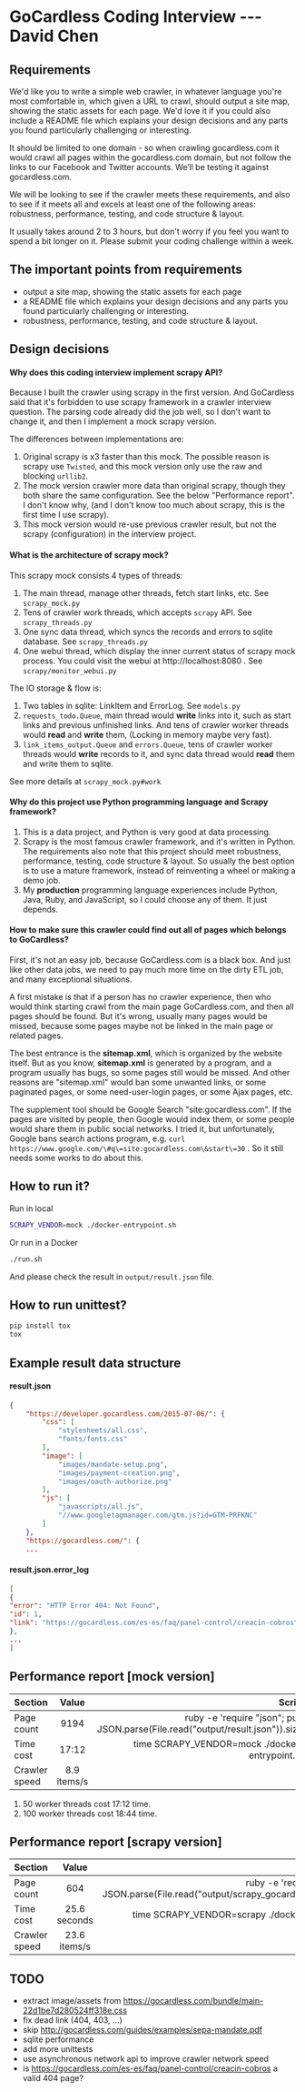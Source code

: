 GoCardless Coding Interview --- David Chen
==================================


Requirements
----------------------------------
We'd like you to write a simple web crawler, in whatever language you're most comfortable in, which given a URL to crawl, should output a site map, showing the static assets for each page. We'd love it if you could also include a README file which explains your design decisions and any parts you found particularly challenging or interesting.

It should be limited to one domain - so when crawling gocardless.com it would crawl all pages within the gocardless.com domain, but not follow the links to our Facebook and Twitter accounts. We’ll be testing it against gocardless.com.

We will be looking to see if the crawler meets these requirements, and also to see if it meets all and excels at least one of the following areas: robustness, performance, testing, and code structure & layout.


It usually takes around 2 to 3 hours, but don't worry if you feel you want to spend a bit longer on it. Please submit your coding challenge within a week.


The important points from requirements
----------------------------------
* output a site map, showing the static assets for each page
* a README file which explains your design decisions and any parts you found particularly challenging or interesting.
* robustness, performance, testing, and code structure & layout.


Design decisions
----------------------------------
#### Why does this coding interview implement scrapy API?
Because I built the crawler using scrapy in the first version. And
GoCardless said that it's forbidden to use scrapy framework in a crawler
interview question. The parsing code already did the job well, so I don't
want to change it, and then I implement a mock scrapy version.

The differences between implementations are:
1. Original scrapy is x3 faster than this mock. The possible reason is
   scrapy use `Twisted`, and this mock version only use the raw and
   blocking `urllib2`.
2. The mock version crawler more data than original scrapy, though they
  both share the same configuration. See the below "Performance report".
  I don't know why, (and I don't know too much about scrapy, this is the
  first time I use scrapy).
3. This mock version would re-use previous crawler result, but not the
  scrapy (configuration) in the interview project.

#### What is the architecture of scrapy mock?
This scrapy mock consists 4 types of threads:

1. The main thread, manage other threads, fetch start links, etc. See `scrapy_mock.py`
2. Tens of crawler work threads, which accepts `scrapy` API. See `scrapy_threads.py`
3. One sync data thread, which syncs the records and errors to sqlite database. See `scrapy_threads.py`
4. One webui thread, which display the inner current status of scrapy mock process.
   You could visit the webui at http://localhost:8080 . See `scrapy/monitor_webui.py`

The IO storage & flow is:

1. Two tables in sqlite: LinkItem and ErrorLog. See `models.py`
2. `requests_todo.Queue`, main thread would **write** links into it, such as
  start links and previous unfinished links. And tens of crawler worker
  threads would **read** and **write** them, (Locking in memory maybe
  very fast).
3. `link_items_output.Queue` and `errors.Queue`, tens of crawler worker threads would
   **write** records to it, and sync data thread would **read** them and
   write them to sqlite.

See more details at `scrapy_mock.py#work`

#### Why do this project use Python programming language and Scrapy framework?
1. This is a data project, and Python is very good at data processing.
2. Scrapy is the most famous crawler framework, and it's written in
   Python. The requirements also note that this project should meet
   robustness, performance, testing, code structure & layout. So usually
   the best option is to use a mature framework, instead of reinventing a
   wheel or making a demo job.
3. My **production** programming language experiences include Python, Java,
   Ruby, and JavaScript, so I could choose any of them. It just depends.

#### How to make sure this crawler could find out all of pages which belongs to GoCardless?
First, it's not an easy job, because GoCardless.com is a black box. And just like
other data jobs, we need to pay much more time on the dirty ETL job, and
many exceptional situations.

A first mistake is that if a person has no crawler experience, then who would think
starting crawl from the main page GoCardless.com, and then all pages should
be found. But it's wrong, usually many pages would be missed, because
some pages maybe not be linked in the main page or related pages.

The best entrance is the **sitemap.xml**, which is organized by the website itself.
But as you know, **sitemap.xml** is generated by a program, and a
program usually has bugs, so some pages still would be missed. And other
reasons are "sitemap.xml" would ban some unwanted links, or some
paginated pages, or some need-user-login pages, or some Ajax pages, etc.

The supplement tool should be Google Search "site:gocardless.com". If
the pages are visited by people, then Google would index them, or some
people would share them in public social networks. I tried it, but unfortunately, Google
bans search actions program, e.g. `curl https://www.google.com/\#q\=site:gocardless.com\&start\=30` .
So it still needs some works to do about this.




How to run it?
----------------------------------
Run in local

```bash
SCRAPY_VENDOR=mock ./docker-entrypoint.sh
```

Or run in a Docker

```bash
./run.sh
```

And please check the result in `output/result.json` file.


How to run unittest?
----------------------------------
```bash
pip install tox
tox
```


Example result data structure
----------------------------------
#### result.json
```json
{
    "https://developer.gocardless.com/2015-07-06/": {
        "css": [
            "stylesheets/all.css",
            "fonts/fonts.css"
        ],
        "image": [
            "images/mandate-setup.png",
            "images/payment-creation.png",
            "images/oauth-authorize.png"
        ],
        "js": [
            "javascripts/all.js",
            "//www.googletagmanager.com/gtm.js?id=GTM-PRFKNC"
        ]
    },
    "https://gocardless.com/": {
    ...
```

#### result.json.error_log
```json
[
{
"error": "HTTP Error 404: Not Found",
"id": 1,
"link": "https://gocardless.com/es-es/faq/panel-control/creacin-cobros"
},
...
]
```

Performance report [mock version]
----------------------------------
| Section       | Value         | Script                                                                                     |
|---------------|:-------------:|-------------------------------------------------------------------------------------------:|
| Page count    | 9194          | ruby -e 'require "json"; puts JSON.parse(File.read("output/result.json")).size'            |
| Time cost     | 17:12         | time SCRAPY_VENDOR=mock ./docker-entrypoint.sh                                             |
| Crawler speed | 8.9 items/s   |                                                                                            |

1. 50 worker threads cost 17:12 time.
2. 100 worker threads cost 18:44 time.


Performance report [scrapy version]
----------------------------------
| Section       | Value         | Script                                                                                     |
|---------------|:-------------:|-------------------------------------------------------------------------------------------:|
| Page count    | 604           | ruby -e 'require "json"; puts JSON.parse(File.read("output/scrapy_gocardless.json")).size' |
| Time cost     | 25.6 seconds  | time SCRAPY_VENDOR=scrapy ./docker-entrypoint.sh                                           |
| Crawler speed | 23.6 items/s  |                                                                                            |



TODO
----------------------------------
* extract image/assets from https://gocardless.com/bundle/main-22d1be7d280524ff318e.css
* fix dead link (404, 403, ...)
* skip http://gocardless.com/guides/examples/sepa-mandate.pdf
* sqlite performance
* add more unittests
* use asynchronous network api to improve crawler network speed
* is https://gocardless.com/es-es/faq/panel-control/creacin-cobros a valid 404 page?
